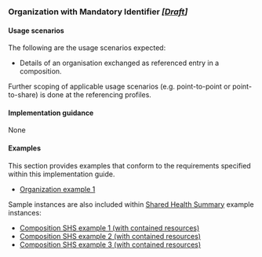 ### Organization with Mandatory Identifier *[[Draft](http://hl7.org/fhir/stu3/valueset-publication-status.html)]*

#### Usage scenarios
The following are the usage scenarios expected:

* Details of an organisation  exchanged as referenced entry in a composition.

Further scoping of applicable usage scenarios (e.g. point-to-point or point-to-share) is done at the referencing profiles. 


#### Implementation guidance
None


#### Examples
This section provides examples that conform to the requirements specified within this implementation guide.

* [Organization example 1](Organization/021fff67-c5ec-438f-9520-ce9bafee1306.html)

Sample instances are also included within [Shared Health Summary](StructureDefinition-composition-shs-1.html) example instances:
* [Composition SHS example 1 (with contained resources)](Composition-a0da969a-7956-439b-b390-8de071a2df7c.html)
* [Composition SHS example 2 (with contained resources)](Composition-bd06e981-ba86-4020-ba59-cd89f80e8712.html)
* [Composition SHS example 3 (with contained resources)](Composition-c53c6c39-3e1a-4038-9ad5-25be8c54481f.html)